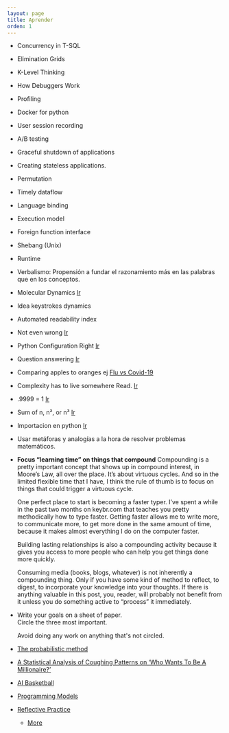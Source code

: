 ```yaml
---
layout: page
title: Aprender
orden: 1
---
```


- Concurrency in T-SQL
- Elimination Grids
- K-Level Thinking
- How Debuggers Work
- Profiling
- Docker for python
- User session recording
- A/B testing
- Graceful shutdown of applications
- Creating stateless applications.
- Permutation
- Timely dataflow
- Language binding
- Execution model
- Foreign function interface
- Shebang (Unix)
- Runtime
- Verbalismo: Propensión a fundar el razonamiento más en las palabras que en los conceptos.
- Molecular Dynamics [Ir](https://en.wikipedia.org/wiki/Molecular_dynamics)
- Idea keystrokes dynamics
- Automated readability index
- Not even wrong [Ir](https://en.wikipedia.org/wiki/Not_even_wrong)
- Python Configuration Right [Ir](https://whalesalad.com/blog/doing-python-configuration-right)
- Question answering [Ir](https://en.wikipedia.org/wiki/Question_answering)
- Comparing apples to oranges ej [Flu vs Covid-19](https://blogs.scientificamerican.com/observationscomparing-covid-19-deaths-to-flu-deaths-is-like-comparing-apples-to-oranges/)
- Complexity has to live somewhere Read. [Ir](https://ferd.ca/complexity-has-to-live-somewhere.html)
- .9999 = 1 [Ir](https://en.wikipedia.org/wiki/0.999...)
- Sum of n, n², or n³ [Ir](https://brilliant.org/wiki/sum-of-n-n2-or-n3/)
- Importacion en python [Ir](http://python-notes.curiousefficiency.org/en/latest/python_concepts/import_traps.html)
- Usar metáforas y analogías a la hora de resolver problemas matemáticos.
- **Focus “learning time” on things that compound**    Compounding is a pretty important concept that shows up in compound interest, in Moore’s Law, all over the place. It’s about virtuous cycles. And so in the limited flexible time that I have, I think the rule of thumb is to focus on things that could trigger a virtuous cycle.

    One perfect place to start is becoming a faster typer. I’ve spent a while in the past two months on keybr.com that teaches you pretty methodically how to type faster. Getting faster allows me to write more, to communicate more, to get more done in the same amount of time, because it makes almost everything I do on the computer faster.

    Building lasting relationships is also a compounding activity because it gives you access to more people who can help you get things done more quickly.

    Consuming media (books, blogs, whatever) is not inherently a compounding thing. Only if you have some kind of method to reflect, to digest, to incorporate your knowledge into your thoughts. If there is anything valuable in this post, you, reader, will probably not benefit from it unless you do something active to “process” it immediately.
- Write your goals on a sheet of paper.     
    Circle the three most important. 
    
    Avoid doing any work on anything that's not circled.
- [The probabilistic method](https://en.wikipedia.org/wiki/Probabilistic_method)
- [A Statistical Analysis of Coughing Patterns on ‘Who Wants To Be A Millionaire?’](https://medium.com/@liam.philip.shawa-statistical-analysis-of-coughing-patterns-on-who-wants-to-be-a-millionaire-187be5cc6af1)
- [AI Basketball](https://ai-basketball-analysis.herokuapp.com/)
- [Programming Models](https://asc.llnl.gov/content/assets/docs/exascale-pmWG.pdf)
- [Reflective Practice](https://en.wikipedia.org/wiki/Reflective_practice)
    - [More](https://www.cambridge-community.org.uk/professional-development/gswrp/index.html)